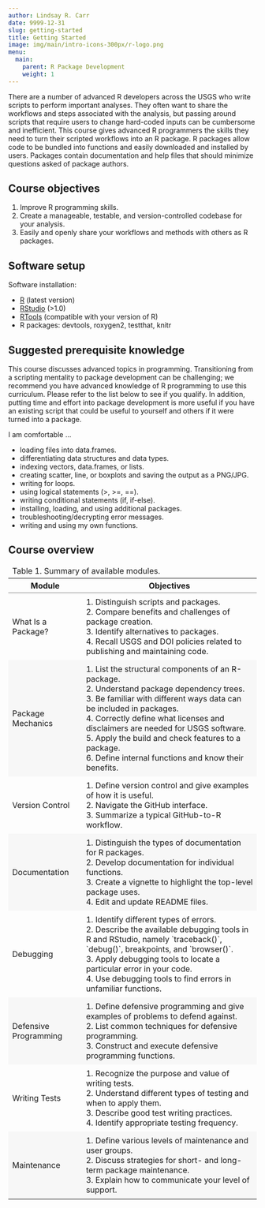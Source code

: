 ```yaml
---
author: Lindsay R. Carr
date: 9999-12-31
slug: getting-started
title: Getting Started
image: img/main/intro-icons-300px/r-logo.png
menu:
  main:
    parent: R Package Development
    weight: 1
---
```

There are a number of advanced R developers across the USGS who write scripts to perform important analyses. They often want to share the workflows and steps associated with the analysis, but passing around scripts that require users to change hard-coded inputs can be cumbersome and inefficient. This course gives advanced R programmers the skills they need to turn their scripted workflows into an R package. R packages allow code to be bundled into functions and easily downloaded and installed by users. Packages contain documentation and help files that should minimize questions asked of package authors.

Course objectives
-----------------

1.  Improve R programming skills.
2.  Create a manageable, testable, and version-controlled codebase for your analysis.
3.  Easily and openly share your workflows and methods with others as R packages.

Software setup
--------------

Software installation:

-   [R](https://cran.rstudio.com/bin/windows/base/) (latest version)
-   [RStudio](https://www.rstudio.com/products/rstudio/download2/) (&gt;1.0)
-   [RTools](https://cran.r-project.org/bin/windows/Rtools/) (compatible with your version of R)
-   R packages: devtools, roxygen2, testthat, knitr

Suggested prerequisite knowledge
--------------------------------

This course discusses advanced topics in programming. Transitioning from a scripting mentality to package development can be challenging; we recommend you have advanced knowledge of R programming to use this curriculum. Please refer to the list below to see if you qualify. In addition, putting time and effort into package development is more useful if you have an existing script that could be useful to yourself and others if it were turned into a package.

I am comfortable ...

-   loading files into data.frames.
-   differentiating data structures and data types.
-   indexing vectors, data.frames, or lists.
-   creating scatter, line, or boxplots and saving the output as a PNG/JPG.
-   writing for loops.
-   using logical statements (&gt;, &gt;=, ==).
-   writing conditional statements (if, if-else).
-   installing, loading, and using additional packages.
-   troubleshooting/decrypting error messages.
-   writing and using my own functions.

Course overview
---------------

<table class='gmisc_table' style='border-collapse: collapse; margin-top: 1em; margin-bottom: 1em;' >
<thead>
<tr>
<td colspan="2" style="text-align: left;">
Table 1. Summary of available modules.
</td>
</tr>
<tr>
<th style="border-bottom: 1px solid grey; border-top: 2px solid grey; text-align: center;">
Module
</th>
<th style="border-bottom: 1px solid grey; border-top: 2px solid grey; text-align: center;">
Objectives
</th>
</tr>
</thead>
<tbody>
<tr>
<td style="padding-bottom: 0.5em; padding-right: 0.5em; padding-top: 0.5em; text-align: left;">
What Is a Package?
</td>
<td style='padding-bottom: 0.5em; padding-right: 0.5em; padding-top: 0.5em; text-align: left;'>
1.  Distinguish scripts and packages.<br/>2. Compare benefits and challenges of package creation.<br/>3. Identify alternatives to packages.<br/>4. Recall USGS and DOI policies related to publishing and maintaining code.
    </td>
    </tr>
    <tr style='background-color: #f7f7f7;'>
    <td style="padding-bottom: 0.5em; padding-right: 0.5em; padding-top: 0.5em; background-color: #f7f7f7; text-align: left;">
    Package Mechanics
    </td>
    <td style='padding-bottom: 0.5em; padding-right: 0.5em; padding-top: 0.5em; background-color: #f7f7f7; text-align: left;'>
    1.  List the structural components of an R-package.<br/>2. Understand package dependency trees.<br/>3. Be familiar with different ways data can be included in packages.<br/>4. Correctly define what licenses and disclaimers are needed for USGS software.<br/>5. Apply the build and check features to a package.<br/>6. Define internal functions and know their benefits.
        </td>
        </tr>
        <tr>
        <td style="padding-bottom: 0.5em; padding-right: 0.5em; padding-top: 0.5em; text-align: left;">
        Version Control
        </td>
        <td style='padding-bottom: 0.5em; padding-right: 0.5em; padding-top: 0.5em; text-align: left;'>
        1.  Define version control and give examples of how it is useful.<br/>2. Navigate the GitHub interface.<br/>3. Summarize a typical GitHub-to-R workflow.
            </td>
            </tr>
            <tr style='background-color: #f7f7f7;'>
            <td style="padding-bottom: 0.5em; padding-right: 0.5em; padding-top: 0.5em; background-color: #f7f7f7; text-align: left;">
            Documentation
            </td>
            <td style='padding-bottom: 0.5em; padding-right: 0.5em; padding-top: 0.5em; background-color: #f7f7f7; text-align: left;'>
            1.  Distinguish the types of documentation for R packages.<br/>2. Develop documentation for individual functions.<br/>3. Create a vignette to highlight the top-level package uses.<br/>4. Edit and update README files.
                </td>
                </tr>
                <tr>
                <td style="padding-bottom: 0.5em; padding-right: 0.5em; padding-top: 0.5em; text-align: left;">
                Debugging
                </td>
                <td style='padding-bottom: 0.5em; padding-right: 0.5em; padding-top: 0.5em; text-align: left;'>
                1.  Identify different types of errors.<br/>2. Describe the available debugging tools in R and RStudio, namely `traceback()`, `debug()`, breakpoints, and `browser()`. <br/>3. Apply debugging tools to locate a particular error in your code.<br/>4. Use debugging tools to find errors in unfamiliar functions.
                    </td>
                    </tr>
                    <tr style='background-color: #f7f7f7;'>
                    <td style="padding-bottom: 0.5em; padding-right: 0.5em; padding-top: 0.5em; background-color: #f7f7f7; text-align: left;">
                    Defensive Programming
                    </td>
                    <td style='padding-bottom: 0.5em; padding-right: 0.5em; padding-top: 0.5em; background-color: #f7f7f7; text-align: left;'>
                    1.  Define defensive programming and give examples of problems to defend against.<br/>2. List common techniques for defensive programming.<br/>3. Construct and execute defensive programming functions.
                        </td>
                        </tr>
                        <tr>
                        <td style="padding-bottom: 0.5em; padding-right: 0.5em; padding-top: 0.5em; text-align: left;">
                        Writing Tests
                        </td>
                        <td style='padding-bottom: 0.5em; padding-right: 0.5em; padding-top: 0.5em; text-align: left;'>
                        1.  Recognize the purpose and value of writing tests.<br/>2. Understand different types of testing and when to apply them.<br/>3. Describe good test writing practices.<br/>4. Identify appropriate testing frequency.
                            </td>
                            </tr>
                            <tr style='background-color: #f7f7f7;'>
                            <td style="padding-bottom: 0.5em; padding-right: 0.5em; padding-top: 0.5em; background-color: #f7f7f7; border-bottom: 2px solid grey; text-align: left;">
                            Maintenance
                            </td>
                            <td style='padding-bottom: 0.5em; padding-right: 0.5em; padding-top: 0.5em; background-color: #f7f7f7; border-bottom: 2px solid grey; text-align: left;'>
                            1.  Define various levels of maintenance and user groups.<br/>2. Discuss strategies for short- and long-term package maintenance.<br/>3. Explain how to communicate your level of support.
                                </td>
                                </tr>
                                </tbody>
                                </table>
